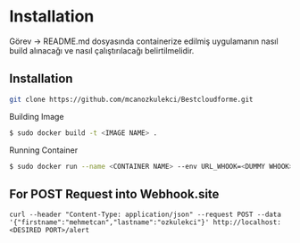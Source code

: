 # Installation

Görev -> README.md dosyasında containerize edilmiş uygulamanın nasıl build alınacağı ve
nasıl çalıştırılacağı belirtilmelidir.

## Installation
```bash
git clone https://github.com/mcanozkulekci/Bestcloudforme.git
```

Building Image
```bash
$ sudo docker build -t <IMAGE NAME> .
```

Running Container
```bash
$ sudo docker run --name <CONTAINER NAME> --env URL_WHOOK=<DUMMY WHOOK> -p <DESIRED PORT>:5000 -d <IMAGE NAME>
```


## For POST Request into Webhook.site

```
curl --header "Content-Type: application/json" --request POST --data '{"firstname":"mehmetcan","lastname":"ozkulekci"}' http://localhost:<DESIRED PORT>/alert
```
